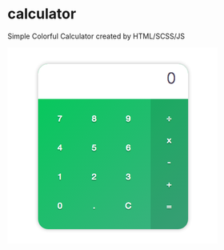 # calculator

Simple Colorful Calculator created by HTML/SCSS/JS

 ![image](https://github.com/qijunxin/calculator/blob/gh-pages/snapshot.png)

